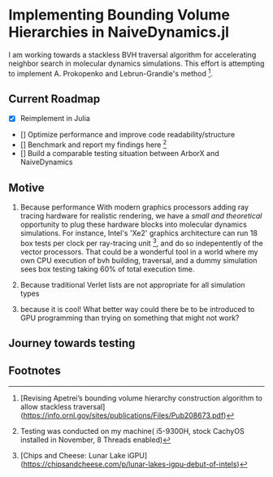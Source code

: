 # Implementing Bounding Volume Hierarchies in NaiveDynamics.jl
I am working towards a stackless BVH traversal algorithm for accelerating neighbor search in molecular dynamics simulations. This effort is attempting to implement A. Prokopenko and Lebrun-Grandie's method [^1].



## Current Roadmap
* [x] Reimplement in Julia
* [] Optimize performance and improve code readability/structure
* [] Benchmark and report my findings here [^2]
* [] Build a comparable testing situation between ArborX and NaiveDynamics 

## Motive
1. Because performance
With modern graphics processors adding ray tracing hardware for realistic rendering, we have a *small and theoretical* opportunity to plug these hardware blocks into molecular dynamics simulations. For instance, Intel's 'Xe2' graphics architecture can run 18 box tests per clock per ray-tracing unit [^3], and do so indepentently of the vector processors. That could be a wonderful tool in a world where my own CPU execution of bvh building, traversal, and a dummy simulation sees box testing taking 60% of total execution time.
    


2. Because traditional Verlet lists are not appropriate for all simulation types

3. because it is cool! What better way could there be to be introduced to GPU programming than trying on something that might not work?



## Journey towards testing









## Footnotes

[^1]: [Revising Apetrei’s bounding volume hierarchy construction algorithm to allow stackless traversal] (https://info.ornl.gov/sites/publications/Files/Pub208673.pdf)
[^2]: Testing was conducted on my machine( i5-9300H, stock CachyOS installed in November, 8 Threads enabled)
[^3]: [Chips and Cheese: Lunar Lake iGPU] (https://chipsandcheese.com/p/lunar-lakes-igpu-debut-of-intels)

